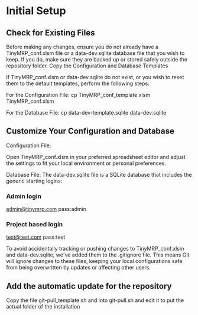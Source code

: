 # Initial Setup

## Check for Existing Files
 
Before making any changes, ensure you do not already have a TinyMRP_conf.xlsm file or a data-dev.sqlite database file that you wish to keep. If you do, make sure they are backed up or stored safely outside the repository folder.
Copy the Configuration and Database Templates

If TinyMRP_conf.xlsm or data-dev.sqlite do not exist, or you wish to reset them to the default templates, perform the following steps:

For the Configuration File:
cp TinyMRP_conf_template.xlsm TinyMRP_conf.xlsm

For the Database File:
cp data-dev-template.sqlite data-dev.sqlite

## Customize Your Configuration and Database
Configuration File:

Open TinyMRP_conf.xlsm in your preferred spreadsheet editor and adjust the settings to fit your local environment or personal preferences.

Database File:
The data-dev.sqlite file is a SQLite database that includes the generic starting logins:

### Admin login
admin@tinymrp.com pass:admin
### Project based login
test@test.com pass:test

To avoid accidentally tracking or pushing changes to TinyMRP_conf.xlsm and data-dev.sqlite, we've added them to the .gitignore file. This means Git will ignore changes to these files, keeping your local configurations safe from being overwritten by updates or affecting other users.

## Add the automatic update for the repository
Copy the file git-pull_template.sh and into git-pull.sh and edit it to put the actual folder of the installation

